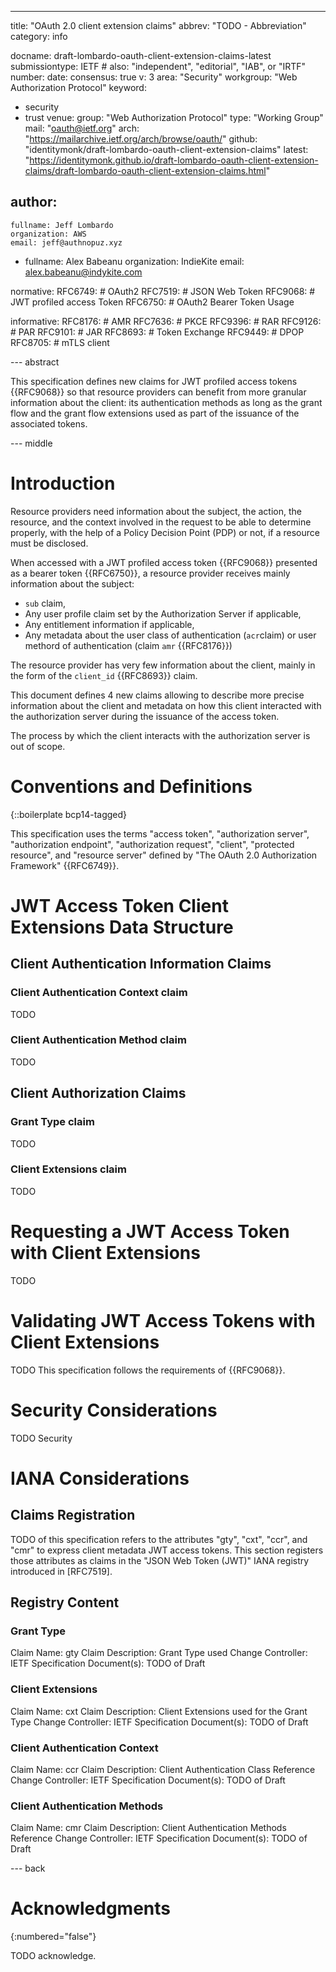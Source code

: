 ---
title: "OAuth 2.0 client extension claims"
abbrev: "TODO - Abbreviation"
category: info

docname: draft-lombardo-oauth-client-extension-claims-latest
submissiontype: IETF  # also: "independent", "editorial", "IAB", or "IRTF"
number:
date:
consensus: true
v: 3
area: "Security"
workgroup: "Web Authorization Protocol"
keyword:
 - security
 - trust
venue:
  group: "Web Authorization Protocol"
  type: "Working Group"
  mail: "oauth@ietf.org"
  arch: "https://mailarchive.ietf.org/arch/browse/oauth/"
  github: "identitymonk/draft-lombardo-oauth-client-extension-claims"
  latest: "https://identitymonk.github.io/draft-lombardo-oauth-client-extension-claims/draft-lombardo-oauth-client-extension-claims.html" 

author:
 -
    fullname: Jeff Lombardo
    organization: AWS
    email: jeff@authnopuz.xyz
 -
    fullname: Alex Babeanu
    organization: IndieKite
    email: alex.babeanu@indykite.com
 
normative:
  RFC6749: # OAuth2
  RFC7519: # JSON Web Token
  RFC9068: # JWT profiled access Token
  RFC6750: # OAuth2 Bearer Token Usage

informative:
  RFC8176: # AMR
  RFC7636: # PKCE
  RFC9396: # RAR 
  RFC9126: # PAR
  RFC9101: # JAR
  RFC8693: # Token Exchange
  RFC9449: # DPOP
  RFC8705: # mTLS client


--- abstract

This specification defines new claims for JWT profiled access tokens {{RFC9068}} so that resource providers can benefit from more granular information about the client: its authentication methods as long as the grant flow and the grant flow extensions used as part of the issuance of the associated tokens.

--- middle

# Introduction

Resource providers need information about the subject, the action, the resource, and the context involved in the request to be able to determine properly, with the help of a Policy Decision Point (PDP) or not, if a resource must be disclosed.

When accessed with a JWT profiled access token {{RFC9068}} presented as a bearer token {{RFC6750}}, a resource provider receives mainly information about the subject:
- `sub` claim,
- Any user profile claim set by the Authorization Server if applicable,
- Any entitlement information if applicable,
- Any metadata about the user class of authentication (`acr`claim) or user methord of authentication (claim `amr` {{RFC8176}})

The resource provider has very few information about the client, mainly in the form of the `client_id` {{RFC8693}} claim.

This document defines 4 new claims allowing to describe more precise information about the client and metadata on how this client interacted with the authorization server during the issuance of the access token.

The process by which the client interacts with the authorization server is out of scope.

# Conventions and Definitions

{::boilerplate bcp14-tagged}

This specification uses the terms "access token", "authorization server", "authorization endpoint", "authorization request", "client", "protected resource", and "resource server" defined by "The OAuth 2.0 Authorization Framework" {{RFC6749}}.

# JWT Access Token Client Extensions Data Structure
## Client Authentication Information Claims
### Client Authentication Context claim
TODO
### Client Authentication Method claim
TODO
## Client Authorization Claims
### Grant Type claim
TODO
### Client Extensions claim
TODO


# Requesting a JWT Access Token with Client Extensions
TODO
# Validating JWT Access Tokens with Client Extensions
TODO
This specification follows the requirements of {{RFC9068}}.

# Security Considerations

TODO Security


# IANA Considerations
## Claims Registration
TODO of this specification refers to the attributes "gty", "cxt", "ccr", and "cmr" to express client metadata JWT access tokens. This section registers those attributes as claims in the "JSON Web Token (JWT)" IANA registry introduced in [RFC7519].

## Registry Content

### Grant Type
Claim Name:
    gty
Claim Description:
    Grant Type used
Change Controller:
    IETF
Specification Document(s):
    TODO of Draft

### Client Extensions
Claim Name:
    cxt
Claim Description:
    Client Extensions used for the Grant Type
Change Controller:
    IETF
Specification Document(s):
    TODO of Draft

### Client Authentication Context
Claim Name:
    ccr
Claim Description:
    Client Authentication Class Reference
Change Controller:
    IETF
Specification Document(s):
    TODO of Draft

### Client Authentication Methods
Claim Name:
    cmr
Claim Description:
    Client Authentication Methods Reference
Change Controller:
    IETF
Specification Document(s):
    TODO of Draft

--- back

# Acknowledgments
{:numbered="false"}

TODO acknowledge.
